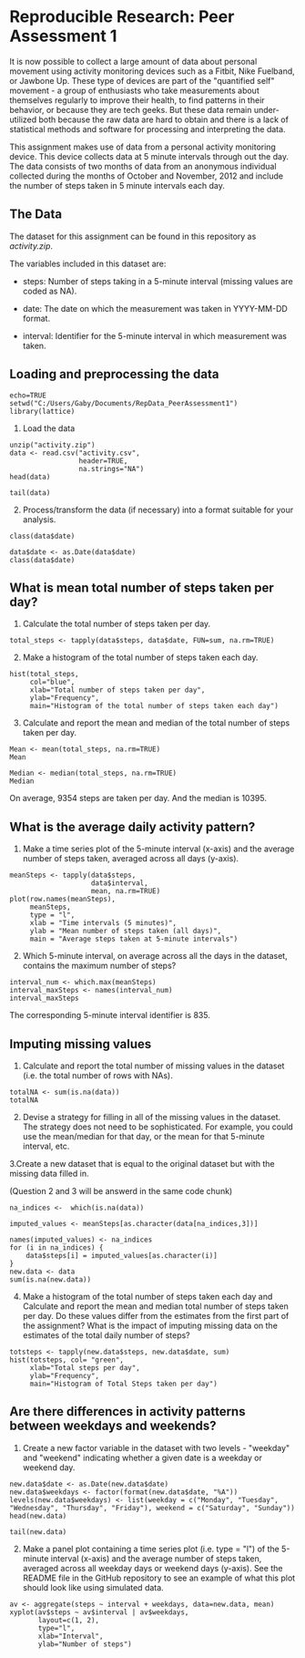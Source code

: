 # Reproducible Research: Peer Assessment 1

It is now possible to collect a large amount of data about personal movement using activity monitoring devices such as a Fitbit, Nike Fuelband, or Jawbone Up. These type of devices are part of the "quantified self" movement - a group of enthusiasts who take measurements about themselves regularly to improve their health, to find patterns in their behavior, or because they are tech geeks. But these data remain under-utilized both because the raw data are hard to obtain and there is a lack of statistical methods and software for processing and interpreting the data.

This assignment makes use of data from a personal activity monitoring device. This device collects data at 5 minute intervals through out the day. The data consists of two months of data from an anonymous individual collected during the months of October and November, 2012 and include the number of steps taken in 5 minute intervals each day.

## The Data

The dataset for this assignment can be found in this repository as *activity.zip*.

The variables included in this dataset are:

- steps: Number of steps taking in a 5-minute interval (missing values are coded as NA).

- date: The date on which the measurement was taken in YYYY-MM-DD format.

- interval: Identifier for the 5-minute interval in which measurement was taken.

## Loading and preprocessing the data

```{r}
echo=TRUE
setwd("C:/Users/Gaby/Documents/RepData_PeerAssessment1")
library(lattice)
```

1. Load the data

```{r, echo=TRUE}
unzip("activity.zip")
data <- read.csv("activity.csv",
                 header=TRUE,
                 na.strings="NA")
head(data)
```                              
                 
```{r, echo=TRUE}
tail(data)
```

2. Process/transform the data (if necessary) into a format suitable for your analysis.

```{r, echo=TRUE}
class(data$date)
```

```{r, echo=TRUE}
data$date <- as.Date(data$date)
class(data$date)
```


## What is mean total number of steps taken per day?

1. Calculate the total number of steps taken per day.

```{r, echo=TRUE}
total_steps <- tapply(data$steps, data$date, FUN=sum, na.rm=TRUE)
```

2. Make a histogram of the total number of steps taken each day.

```{r, echo=TRUE}
hist(total_steps, 
     col="blue",
     xlab="Total number of steps taken per day",
     ylab="Frequency",
     main="Histogram of the total number of steps taken each day")
```

3. Calculate and report the mean and median of the total number of steps taken per day.

```{r, echo=TRUE}
Mean <- mean(total_steps, na.rm=TRUE)
Mean
```

```{r, echo=TRUE}
Median <- median(total_steps, na.rm=TRUE)
Median
```

On average, 9354 steps are taken per day. And the median is 10395.

## What is the average daily activity pattern?

1. Make a time series plot of the 5-minute interval (x-axis) and the average number of steps taken, averaged across all days (y-axis).

```{r, echo=TRUE}
meanSteps <- tapply(data$steps,
                    data$interval,
                    mean, na.rm=TRUE)
plot(row.names(meanSteps), 
     meanSteps,
     type = "l",
     xlab = "Time intervals (5 minutes)",
     ylab = "Mean number of steps taken (all days)",
     main = "Average steps taken at 5-minute intervals")
```

2. Which 5-minute interval, on average across all the days in the dataset, contains the maximum number of steps?

```{r, echo=TRUE}
interval_num <- which.max(meanSteps)
interval_maxSteps <- names(interval_num)
interval_maxSteps
```


The corresponding 5-minute interval identifier is 835.

## Imputing missing values

1. Calculate and report the total number of missing values in the dataset (i.e. the total number of rows with NAs).

```{r, echo=TRUE}
totalNA <- sum(is.na(data))
totalNA
```

2. Devise a strategy for filling in all of the missing values in the dataset. The strategy does not need to be sophisticated. For example, you could use the mean/median for that day, or the mean for that 5-minute interval, etc.

3.Create a new dataset that is equal to the original dataset but with the missing data filled in.

(Question 2 and 3 will be answerd in the same code chunk)

```{r, echo=TRUE}
na_indices <-  which(is.na(data))

imputed_values <- meanSteps[as.character(data[na_indices,3])]

names(imputed_values) <- na_indices
for (i in na_indices) {
    data$steps[i] = imputed_values[as.character(i)]
}
new.data <- data
sum(is.na(new.data))
```

4. Make a histogram of the total number of steps taken each day and Calculate and report the mean and median total number of steps taken per day. Do these values differ from the estimates from the first part of the assignment? What is the impact of imputing missing data on the estimates of the total daily number of steps?

```{r, echo=TRUE}
totsteps <- tapply(new.data$steps, new.data$date, sum)
hist(totsteps, col= "green",
     xlab="Total steps per day",
     ylab="Frequency",
     main="Histogram of Total Steps taken per day")
```

## Are there differences in activity patterns between weekdays and weekends?

1. Create a new factor variable in the dataset with two levels - "weekday" and "weekend" indicating whether a given date is a weekday or weekend day.

```{r, echo=TRUE}
new.data$date <- as.Date(new.data$date)
new.data$weekdays <- factor(format(new.data$date, "%A"))
levels(new.data$weekdays) <- list(weekday = c("Monday", "Tuesday", "Wednesday", "Thursday", "Friday"), weekend = c("Saturday", "Sunday"))
head(new.data)
```

```{r, echo=TRUE}
tail(new.data)
```

2. Make a panel plot containing a time series plot (i.e. type = "l") of the 5-minute interval (x-axis) and the average number of steps taken, averaged across all weekday days or weekend days (y-axis). See the README file in the GitHub repository to see an example of what this plot should look like using simulated data.

```{r, echo=TRUE}
av <- aggregate(steps ~ interval + weekdays, data=new.data, mean)
xyplot(av$steps ~ av$interval | av$weekdays, 
       layout=c(1, 2),
       type="l",
       xlab="Interval",
       ylab="Number of steps")
```
